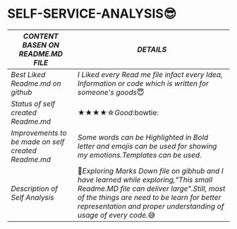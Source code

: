 # SELF-SERVICE-ANALYSIS😎
***CONTENT BASEN ON README.MD FILE***  |  ***DETAILS***
------------------------------|---------------------------------
*Best Liked Readme.md on github*     |          *I Liked every Read me file infact every Idea, Information or code which is written for someone's goods*😇
*Status of self created Readme.md*   |          ★★★★☆*Good*:bowtie:
*Improvements to be made on self created Readme.md* |	  *Some words can be Highlighted in Bold letter and emojis can be used for showing my emotions.Templates can be used.*  
*Description of Self Analysis*              |	                🤔*Exploring Marks Down file on gibhub and I have learned while exploring,"This small Readme.MD file can deliver large".Still, most of the things are need to be learn for better representation and proper understanding of usage of every code.*😅

